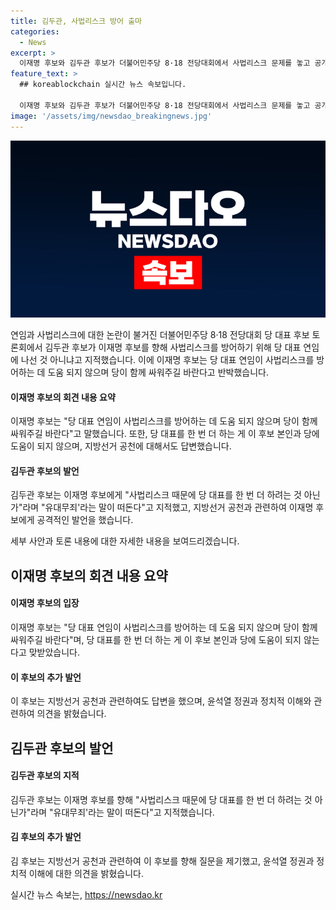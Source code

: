```yaml
---
title: 김두관, 사법리스크 방어 출마
categories:
  - News
excerpt: >
  이재명 후보와 김두관 후보가 더불어민주당 8·18 전당대회에서 사법리스크 문제를 놓고 공개토론을 벌였다. 김 후보는 이 후보의 연임이 사법리스크를 방어하는 데 도움이 되지 않는다고 지적하며 함께 싸워주길 바란다고 말했다. 이 후보는 김 후보의 비판에 대해 이미 재판 중인 사안이라며 사법리스크를 피할 수 없고 오히려 시간을 빼앗겨 대응하는 데 어려움이 있을 것이라고 반박했다. 지방선거 공천과 윤석열 정권 등에 대한 발언도 이어졌다.
feature_text: >
  ## koreablockchain 실시간 뉴스 속보입니다.

  이재명 후보와 김두관 후보가 더불어민주당 8·18 전당대회에서 사법리스크 문제를 놓고 공개토론을 벌였다. 김 후보는 이 후보의 연임이 사법리스크를 방어하는 데 도움이 되지 않는다고 지적하며 함께 싸워주길 바란다고 말했다. 이 후보는 김 후보의 비판에 대해 이미 재판 중인 사안이라며 사법리스크를 피할 수 없고 오히려 시간을 빼앗겨 대응하는 데 어려움이 있을 것이라고 반박했다. 지방선거 공천과 윤석열 정권 등에 대한 발언도 이어졌다.
image: '/assets/img/newsdao_breakingnews.jpg'
---
```


<p><img src="/assets/img/newsdao_breakingnews.jpg" alt="koreablockchain 속보" /></p>

<p>연임과 사법리스크에 대한 논란이 불거진 더불어민주당 8·18 전당대회 당 대표 후보 토론회에서 김두관 후보가 이재명 후보를 향해 사법리스크를 방어하기 위해 당 대표 연임에 나선 것 아니냐고 지적했습니다. 이에 이재명 후보는 당 대표 연임이 사법리스크를 방어하는 데 도움 되지 않으며 당이 함께 싸워주길 바란다고 반박했습니다.</p>

<h4>이재명 후보의 회견 내용 요약</h4>

<p>이재명 후보는 "당 대표 연임이 사법리스크를 방어하는 데 도움 되지 않으며 당이 함께 싸워주길 바란다"고 말했습니다. 또한, 당 대표를 한 번 더 하는 게 이 후보 본인과 당에 도움이 되지 않으며, 지방선거 공천에 대해서도 답변했습니다.</p>

<h4>김두관 후보의 발언</h4>

<p>김두관 후보는 이재명 후보에게 "사법리스크 때문에 당 대표를 한 번 더 하려는 것 아닌가"라며 "유대무죄'라는 말이 떠돈다"고 지적했고, 지방선거 공천과 관련하여 이재명 후보에게 공격적인 발언을 했습니다.</p>

<p>세부 사안과 토론 내용에 대한 자세한 내용을 보여드리겠습니다.</p>

<p data-ke-size="size16"></p>

<h2 data-ke-size="size26">이재명 후보의 회견 내용 요약</h2>

<h4>이재명 후보의 입장</h4>

<p>이재명 후보는 "당 대표 연임이 사법리스크를 방어하는 데 도움 되지 않으며 당이 함께 싸워주길 바란다"며, 당 대표를 한 번 더 하는 게 이 후보 본인과 당에 도움이 되지 않는다고 맞받았습니다.</p>

<h4>이 후보의 추가 발언</h4>

<p>이 후보는 지방선거 공천과 관련하여도 답변을 했으며, 윤석열 정권과 정치적 이해와 관련하여 의견을 밝혔습니다.</p>

<p data-ke-size="size16"></p>

<h2 data-ke-size="size26">김두관 후보의 발언</h2>

<h4>김두관 후보의 지적</h4>

<p>김두관 후보는 이재명 후보를 향해 "사법리스크 때문에 당 대표를 한 번 더 하려는 것 아닌가"라며 "유대무죄'라는 말이 떠돈다"고 지적했습니다.</p>

<h4>김 후보의 추가 발언</h4>

<p>김 후보는 지방선거 공천과 관련하여 이 후보를 향해 질문을 제기했고, 윤석열 정권과 정치적 이해에 대한 의견을 밝혔습니다.</p>
실시간 뉴스 속보는, <a href="https://newsdao.kr" rel="dofollow">https://newsdao.kr</a>


